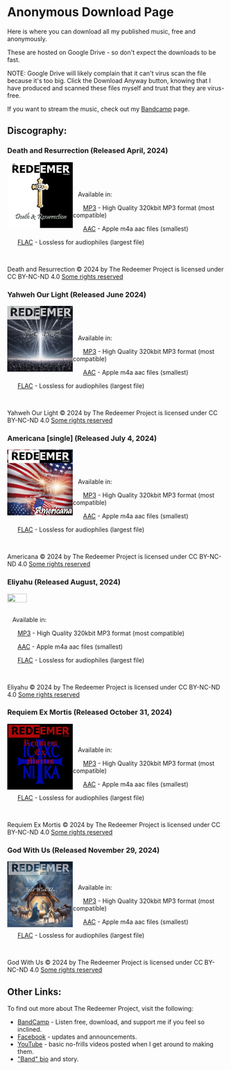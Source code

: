 # Anonymous Download Page

Here is where you can download all my published music, free and anonymously.

These are hosted on Google Drive - so don't expect the downloads to be fast.

NOTE:  Google Drive will likely complain that it can't virus scan the file because it's too big. Click the Download Anyway button, knowing that I have produced and scanned these files myself and trust that they are virus-free.

If you want to stream the music, check out my [Bandcamp](https://theredeemerproject.bandcamp.com) page.


## Discography:

### Death and Resurrection (Released April, 2024)

<img src="images/DR/cover.jpg" width="30%" height="30%" align=left>

<BR><BR><BR>

&nbsp;&nbsp;&nbsp;Available in:

&nbsp;&nbsp;&nbsp;&nbsp;&nbsp;&nbsp;[MP3](https://drive.google.com/uc?export=download&id=1NIDUbxCC174t_MJppKlGOUf8tBywFNQ6) - High Quality 320kbit MP3 format (most compatible)

&nbsp;&nbsp;&nbsp;&nbsp;&nbsp;&nbsp;[AAC](https://drive.google.com/uc?export=download&id=1QxPkaxqyUOFsKWfv4D9qxJvA_NMJEJCg) - Apple m4a aac files (smallest)

&nbsp;&nbsp;&nbsp;&nbsp;&nbsp;&nbsp;[FLAC](https://drive.google.com/uc?export=download&id=1Ydt6YEuj0SjwoCystHKoLvvKzVmREpgi) - Lossless for audiophiles (largest file)

<br clear=all>

Death and Resurrection © 2024 by The Redeemer Project is licensed under CC BY-NC-ND 4.0 [Some rights reserved](https://creativecommons.org/licenses/by-nc-nd/4.0/)


### Yahweh Our Light (Released June 2024)

<img src="images/YOL/cover.jpg" width="30%" height="30%" align=left>

<BR><BR><BR>

&nbsp;&nbsp;&nbsp;Available in:

&nbsp;&nbsp;&nbsp;&nbsp;&nbsp;&nbsp;[MP3](https://drive.google.com/uc?export=download&id=1TbjAngWKZ66-W_YZ2Bmqh6DYQQZKQzU3) - High Quality 320kbit MP3 format (most compatible)

&nbsp;&nbsp;&nbsp;&nbsp;&nbsp;&nbsp;[AAC](https://drive.google.com/uc?export=download&id=1z5mg7j-ZQm_VTUPf65Nsrq2JZTYZ_cNx) - Apple m4a aac files (smallest)

&nbsp;&nbsp;&nbsp;&nbsp;&nbsp;&nbsp;[FLAC](https://drive.google.com/uc?export=download&id=1lKn2ovRRGN3dCu5q77DQ0yUQni_4eCLv) - Lossless for audiophiles (largest file)

<br clear=all>

Yahweh Our Light © 2024 by The Redeemer Project is licensed under CC BY-NC-ND 4.0 [Some rights reserved](https://creativecommons.org/licenses/by-nc-nd/4.0/)

### Americana [single] (Released July 4, 2024)

<img src="images/AM/cover.jpg" width="30%" height="30%" align=left>

<BR><BR><BR>

&nbsp;&nbsp;&nbsp;Available in:

&nbsp;&nbsp;&nbsp;&nbsp;&nbsp;&nbsp;[MP3](https://drive.google.com/uc?export=download&id=1OBII3h6rR5Cj76tTN46rDI5pjekZrYOP) - High Quality 320kbit MP3 format (most compatible)

&nbsp;&nbsp;&nbsp;&nbsp;&nbsp;&nbsp;[AAC](https://drive.google.com/uc?export=download&id=17ScDXfFsJhPKrIEKS_JoxShNUnfO0_pD) - Apple m4a aac files (smallest)

&nbsp;&nbsp;&nbsp;&nbsp;&nbsp;&nbsp;[FLAC](https://drive.google.com/uc?export=download&id=18U_T6MfryOgWyANNuxPKNSYAuamG-CqP) - Lossless for audiophiles (largest file)

<br clear=all>

Americana © 2024 by The Redeemer Project is licensed under CC BY-NC-ND 4.0 [Some rights reserved](https://creativecommons.org/licenses/by-nc-nd/4.0/)

### Eliyahu (Released August, 2024)

<img src="images/EL/cover.jpg" width="30%" height="30%" align=left>

<BR><BR><BR>
&nbsp;&nbsp;&nbsp;Available in:

&nbsp;&nbsp;&nbsp;&nbsp;&nbsp;&nbsp;[MP3](https://drive.google.com/uc?export=download&id=1IFcQ7aEoJgpihXMQ8y2aQjf1xUUzUXa4) - High Quality 320kbit MP3 format (most compatible)

&nbsp;&nbsp;&nbsp;&nbsp;&nbsp;&nbsp;[AAC](https://drive.google.com/uc?export=download&id=136o1ZjPo0V8qDBZmajOkKLBkEdWplaBU) - Apple m4a aac files (smallest)

&nbsp;&nbsp;&nbsp;&nbsp;&nbsp;&nbsp;[FLAC](https://drive.google.com/uc?export=download&id=1QD63eBlp8AXOVvKjOyNqBtPArW1sYapn) - Lossless for audiophiles (largest file)

<br clear=all>

Eliyahu © 2024 by The Redeemer Project is licensed under CC BY-NC-ND 4.0 [Some rights reserved](https://creativecommons.org/licenses/by-nc-nd/4.0/)

### Requiem Ex Mortis (Released October 31, 2024)

<img src="images/REM/cover.jpg" width="30%" height="30%" align=left>

<BR><BR><BR>
&nbsp;&nbsp;&nbsp;Available in:

&nbsp;&nbsp;&nbsp;&nbsp;&nbsp;&nbsp;[MP3](https://drive.google.com/uc?export=download&id=148N0jJjcfSgmPozBRAU1HKwxh3h_ZV-4) - High Quality 320kbit MP3 format (most compatible)

&nbsp;&nbsp;&nbsp;&nbsp;&nbsp;&nbsp;[AAC](https://drive.google.com/uc?export=download&id=1GH44bZaQKSlr9w5NzhZ8CJkMShE_0Ed8) - Apple m4a aac files (smallest)

&nbsp;&nbsp;&nbsp;&nbsp;&nbsp;&nbsp;[FLAC](https://drive.google.com/uc?export=download&id=1NLeW6gakMOPQMjcEC4aP65vilWFaOPQy) - Lossless for audiophiles (largest file)

<br clear=all>

Requiem Ex Mortis © 2024 by The Redeemer Project is licensed under CC BY-NC-ND 4.0 [Some rights reserved](https://creativecommons.org/licenses/by-nc-nd/4.0/)

### God With Us (Released November 29, 2024)

<img src="images/GWU/cover.jpg" width="30%" height="30%" align=left>

<BR><BR><BR>
&nbsp;&nbsp;&nbsp;Available in:

&nbsp;&nbsp;&nbsp;&nbsp;&nbsp;&nbsp;[MP3](https://drive.google.com/uc?export=download&id=1-HmvjFK_O6qcWtd51ywWnfWMt9EH3u-S) - High Quality 320kbit MP3 format (most compatible)

&nbsp;&nbsp;&nbsp;&nbsp;&nbsp;&nbsp;[AAC](https://drive.google.com/uc?export=download&id=1-4-Vd6ZxjK0kudguOtfF231irZ9is-bn) - Apple m4a aac files (smallest)

&nbsp;&nbsp;&nbsp;&nbsp;&nbsp;&nbsp;[FLAC](https://drive.google.com/uc?export=download&id=1-3vcH4k0KIzVqyiZxP-r-7IPPXbpiP1R) - Lossless for audiophiles (largest file)

<br clear=all>

God With Us © 2024 by The Redeemer Project is licensed under CC BY-NC-ND 4.0 [Some rights reserved](https://creativecommons.org/licenses/by-nc-nd/4.0/)

## Other Links:

To find out more about The Redeemer Project, visit the following:

* [BandCamp](https://theredeemerproject.bandcamp.com) - Listen free, download, and support me if you feel so inclined.
* [Facebook](https://www.facebook.com/profile.php?id=61558951555423) - updates and announcements.
* [YouTube](https://youtube.com/@TheRedeemerProjectMetal/videos) - basic no-frills videos posted when I get around to making them.
* ["Band" bio](https://blog.efpophis.net/p/the-redeemer-project.html) and story.
